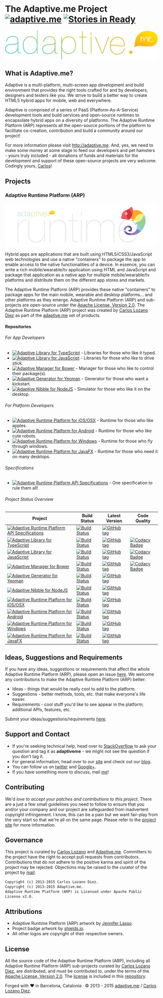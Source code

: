 # The Adaptive.me Project [![adaptive.me](https://img.shields.io/badge/adaptive-me-fdcb0e.svg)](http://adaptive.me) [![Stories in Ready](https://badge.waffle.io/adaptiveme/adaptiveme.github.io.svg?label=ready&title=Ready)](http://waffle.io/adaptiveme/adaptiveme.github.io)

[![adaptive.me](https://raw.githubusercontent.com/AdaptiveMe/AdaptiveMe.github.io/master/assets/logos/adaptive_logo.png)](http://adaptive.me) 

## What is Adaptive.me?

Adaptive is a multi-platform, multi-screen app development and build environment that provides the right tools crafted for and by developers, designers and testers like you. We strive to build a better way to create HTML5 hybrid apps for mobile, web and everywhere. 

Adaptive is comprised of a series of PaaS (Platform-As-A-Service) development tools and build services and open-source runtimes to encapsulate hybrid apps on a diversity of platforms. The Adaptive Runtime Platform (ARP) represents all the open-source portions of the platform to facilitate co-creation, contribution and build a community around our project!

For more information please visit <http://adaptive.me>. And, yes, we need to make some money at some stage to feed our developers and pet hamsters - yours truly included - all donations of funds and materials for the development and support of these open-source projects are very welcome. Codingly yours, [Carlos](https://github.com/carloslozano)! 

## Projects
### Adaptive Runtime Platform (ARP)
[![Adaptive Runtime Platform](https://raw.githubusercontent.com/AdaptiveMe/AdaptiveMe.github.io/master/assets/logos/normal/arp_for_Runtime.png)](#)

Hybrid apps are applications that are built using HTML5/CSS3/JavaScript web technologies and use a native "containers" to package the app to enable access to the native functionalities of a device. In essence, you can write a rich mobile/wearable/tv application using HTML and JavaScript and package that application as a native app for multiple mobile/wearable/tv platforms and distribute them on the different app stores and markets.

The Adaptive Runtime Platform (ARP) provides these native "containers" to package apps for the main mobile, wearable and desktop platforms... and other platforms as they emerge. Adaptive Runtime Platform (ARP) and sub-projects are open-source under the [Apache License, Version 2.0](http://www.apache.org/licenses/LICENSE-2.0.html). The Adaptive Runtime Platform (ARP) project was created by [Carlos Lozano Diez](https://github.com/carloslozano) as part of the [adaptive.me](http://adaptive.me) set of products.
#### Repositories
###### For App Developers
* [![Adaptive Library for TypeScript](https://img.shields.io/badge/arp-typescript-0174c1.svg)](https://github.com/AdaptiveMe/adaptive-arp-typescript) - Libraries for those who like it typed.
* [![Adaptive Library for JavaScript](https://img.shields.io/badge/arp-javascript-yellow.svg)](https://github.com/AdaptiveMe/adaptive-arp-javascript) - Libraries for those who like to drive stick.
* [![Adaptive Manager for Bower](https://img.shields.io/badge/devtools-bower-yellow.svg)](https://github.com/AdaptiveMe/bower-adaptiveme) - Manager for those who like to control their package(s).
* [![Adaptive Generator for Yeoman](https://img.shields.io/badge/devtools-yeoman-yellow.svg)](https://github.com/AdaptiveMe/generator-adaptiveme) - Generator for those who want a kickstart.
* [![Adaptive Nibble for NodeJS](https://img.shields.io/badge/devtools-nibble-yellow.svg)](https://github.com/AdaptiveMe/npm-adaptiveme-nibble) - Simulator for those who like it on the desktop.

###### For Platform Developers
* [![Adaptive Runtime Platform for iOS/OSX](https://img.shields.io/badge/arp-ios/osx-cccccc.svg)](https://github.com/AdaptiveMe/adaptive-arp-darwin) - Runtime for those who like apples.
* [![Adaptive Runtime Platform for Android](https://img.shields.io/badge/arp-android-a4c639.svg)](https://github.com/AdaptiveMe/adaptive-arp-android) - Runtime for those who like cute robots.
* [![Adaptive Runtime Platform for Windows](https://img.shields.io/badge/arp-windows-00bcf2.svg)](https://github.com/AdaptiveMe/adaptive-arp-windows) - Runtime for those who fly through windows.
* [![Adaptive Runtime Platform for JavaFX](https://img.shields.io/badge/arp-javafx-e76f00.svg)](https://github.com/AdaptiveMe/adaptive-arp-javafx) - Runtime for those who need it on many desktops.

###### Specifications 
* [![Adaptive Runtime Platform API Specifications](https://img.shields.io/badge/arp-specs-lightgrey.svg)](https://github.com/AdaptiveMe/adaptive-arp-api) - One specification to rule them all!

###### Project Status Overview

| Project | Build Status | Latest Version | Code Quality |
| ------- | ------------ | -------------- | ------------ |
| [![Adaptive Runtime Platform API Specifications](https://img.shields.io/badge/arp-specs-lightgrey.svg)](https://github.com/AdaptiveMe/adaptive-arp-api) | [![Build Status](https://travis-ci.org/AdaptiveMe/adaptive-arp-api.svg?branch=master)](https://travis-ci.org/AdaptiveMe/adaptive-arp-api) | [![GitHub tag](https://img.shields.io/github/tag/AdaptiveMe/adaptive-arp-api.svg)](https://github.com/AdaptiveMe/adaptive-arp-api) | |
| [![Adaptive Library for TypeScript](https://img.shields.io/badge/arp-typescript-0174c1.svg)](https://github.com/AdaptiveMe/adaptive-arp-typescript) | [![Build Status](https://api.travis-ci.org/AdaptiveMe/adaptive-arp-typescript.svg?branch=master)](https://travis-ci.org/AdaptiveMe/adaptive-arp-typescript) | [![GitHub tag](https://img.shields.io/github/tag/AdaptiveMe/adaptive-arp-typescript.svg)](https://github.com/AdaptiveMe/adaptive-arp-typescript) | [![Codacy Badge](https://www.codacy.com/project/badge/e88afab095404cdd88b70de43df182de)](https://www.codacy.com/public/carlos/adaptive-arp-typescript) |
| [![Adaptive Library for JavaScript](https://img.shields.io/badge/arp-javascript-yellow.svg)](https://github.com/AdaptiveMe/adaptive-arp-javascript) | [![Build Status](https://api.travis-ci.org/AdaptiveMe/adaptive-arp-javascript.svg?branch=master)](https://travis-ci.org/AdaptiveMe/adaptive-arp-javascript) | [![GitHub tag](https://img.shields.io/github/tag/AdaptiveMe/adaptive-arp-javascript.svg)](https://github.com/AdaptiveMe/adaptive-arp-javascript) | [![Codacy Badge](https://www.codacy.com/project/badge/e88afab095404cdd88b70de43df182de)](https://www.codacy.com/public/carlos/adaptive-arp-javascript) |
| [![Adaptive Manager for Bower](https://img.shields.io/badge/devtools-bower-yellow.svg)](https://github.com/AdaptiveMe/bower-adaptiveme) | [![Build Status](https://travis-ci.org/AdaptiveMe/bower-adaptiveme.svg?branch=master)](https://travis-ci.org/AdaptiveMe/bower-adaptiveme) | [![GitHub tag](https://img.shields.io/github/tag/AdaptiveMe/bower-adaptiveme.svg)](https://github.com/AdaptiveMe/bower-adaptiveme) | [![Codacy Badge](https://www.codacy.com/project/badge/41c1f612d1c3475eafc1343994706fb1)](https://www.codacy.com/public/carlos/bower-adaptiveme) |
| [![Adaptive Generator for Yeoman](https://img.shields.io/badge/devtools-yeoman-yellow.svg)](https://github.com/AdaptiveMe/generator-adaptiveme) | [![Build Status](https://travis-ci.org/AdaptiveMe/generator-adaptiveme.svg?branch=master)](https://travis-ci.org/AdaptiveMe/generator-adaptiveme) | [![GitHub tag](https://img.shields.io/github/tag/AdaptiveMe/generator-adaptiveme.svg)](https://github.com/AdaptiveMe/generator-adaptiveme) |  |
| [![Adaptive Nibble for NodeJS](https://img.shields.io/badge/devtools-nibble-yellow.svg)](https://github.com/AdaptiveMe/npm-adaptiveme-nibble) | [![Build Status](https://travis-ci.org/AdaptiveMe/npm-adaptiveme-nibble.svg?branch=master)](https://travis-ci.org/AdaptiveMe/npm-adaptiveme-nibble) | [![GitHub tag](https://img.shields.io/github/tag/AdaptiveMe/npm-adaptiveme-nibble.svg)](https://github.com/AdaptiveMe/npm-adaptiveme-nibble) |  |
| [![Adaptive Runtime Platform for iOS/OSX](https://img.shields.io/badge/arp-ios/osx-cccccc.svg)](https://github.com/AdaptiveMe/adaptive-arp-darwin) | [![Build Status](https://travis-ci.org/AdaptiveMe/adaptive-arp-darwin.svg?branch=master)](https://travis-ci.org/AdaptiveMe/adaptive-arp-darwin) | [![GitHub tag](https://img.shields.io/github/tag/AdaptiveMe/adaptive-arp-darwin.svg)](https://github.com/AdaptiveMe/adaptive-arp-darwin) |  |
| [![Adaptive Runtime Platform for Android](https://img.shields.io/badge/arp-android-a4c639.svg)](https://github.com/AdaptiveMe/adaptive-arp-android) | [![Build Status](https://travis-ci.org/AdaptiveMe/adaptive-arp-android.svg?branch=master)](https://travis-ci.org/AdaptiveMe/adaptive-arp-android) | [![GitHub tag](https://img.shields.io/github/tag/AdaptiveMe/adaptive-arp-android.svg)](https://github.com/AdaptiveMe/adaptive-arp-android) | |
| [![Adaptive Runtime Platform for Windows](https://img.shields.io/badge/arp-windows-00bcf2.svg)](https://github.com/AdaptiveMe/adaptive-arp-windows) | [![Build Status](https://travis-ci.org/AdaptiveMe/adaptive-arp-windows.svg?branch=master)](https://travis-ci.org/AdaptiveMe/adaptive-arp-windows) | [![GitHub tag](https://img.shields.io/github/tag/AdaptiveMe/adaptive-arp-windows.svg)](https://github.com/AdaptiveMe/adaptive-arp-windows) |  |
| [![Adaptive Runtime Platform for JavaFX](https://img.shields.io/badge/arp-javafx-e76f00.svg)](https://github.com/AdaptiveMe/adaptive-arp-javafx) | [![Build Status](https://travis-ci.org/AdaptiveMe/adaptive-arp-javafx.svg?branch=master)](https://travis-ci.org/AdaptiveMe/adaptive-arp-javafx) | [![GitHub tag](https://img.shields.io/github/tag/AdaptiveMe/adaptive-arp-javafx.svg)](https://github.com/AdaptiveMe/adaptive-arp-javafx) |  |

## Ideas, Suggestions and Requirements
If you have any ideas, suggestions or requirements that affect the whole Adaptive Runtime Platform (ARP), please open an issue [here](https://github.com/AdaptiveMe/AdaptiveMe.github.io/issues). We welcome any contributions to make the Adaptive Runtime Platform (ARP) better:

* Ideas - things that would be really cool to add to the platform.
* Suggestions - better methods, tools, etc. that make everyone's life easier.
* Requirements - cool stuff you'd like to see appear in the platform; additional APIs, features, etc.

Submit your ideas/suggestions/requirements [here](https://github.com/AdaptiveMe/AdaptiveMe.github.io/issues).

## Support and Contact

* If you're seeking technical help, head over to [StackOverflow](http://stackoverflow.com/) to ask your question and tag it as **adaptiveme** - we might not see the question if you don't tag it. 
* For general information, head over to our [site](http://adaptive.me) and check out our [blog](http://adaptive.me/blog).
* You can follow us on [twitter](https://twitter.com/adaptiveme) and [Google+](http://www.google.com/+AdaptiveMe).
* If you have something more to discuss, mail [me](mailto:carlos@adaptive.me)!

## Contributing

We'd *love to accept your patches and contributions to this project*.  There are a just a few small guidelines you need to follow to ensure that you and/or your company and our project are safeguarded from inadvertent copyright infringement. I know, this can be a pain but we want fair-play from the very start so that we're all on the same page. Please refer to the [project site](http://adaptiveme.github.io) for more information.

## Governance

This project is curated by [Carlos Lozano][] and [Adaptive.me]. Committers to the project have the right to accept pull requests from contributors. Contributions that do not adhere to the positive karma and spirit of the project may be rejected. Objections may be raised to the curator of the project by [mail](mailto:carlos@adaptive.me). 

```
Copyright (c) 2013-2015 Carlos Lozano Diez.
Copyright (c) 2013-2015 Adaptive.me.
Adaptive Runtime Platform (ARP) is Licensed under Apache Public License v2.0.
```

[Carlos Lozano]: https://github.com/carloslozano
[Adaptive.me]: https://github.com/AdaptiveMe
## Attributions

* Adaptive Runtime Platform (ARP) artwork by [Jennifer Lasso](https://github.com/Jlassob).
* Project badge artwork by [shields.io](http://shields.io/).
* All other logos are copyright of their respective owners.

## License
All the source code of the Adaptive Runtime Platform (ARP), including all Adaptive Runtime Platform (ARP) sub-projects curated by [Carlos Lozano Diez](https://github.com/carloslozano), are distributed, and must be contributed to, under the terms of the [Apache License, Version 2.0](http://www.apache.org/licenses/LICENSE-2.0.html). The [license](https://raw.githubusercontent.com/AdaptiveMe/adaptive-arp-api/master/LICENSE) is included in this [repository](https://raw.githubusercontent.com/AdaptiveMe/adaptive-arp-api/master/LICENSE).

Forged with :heart: in Barcelona, Catalonia · © 2013 - 2015 [adaptive.me](http://adaptive.me) / [Carlos Lozano Diez](http://google.com/+CarlosLozano).
